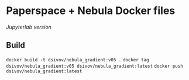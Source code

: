 # Paperspace + Nebula Docker files

*Jupyterlab version*


## Build
`docker build -t dsivov/nebula_gradient:v05 .`
`docker tag  dsivov/nebula_gradient:v05 dsivov/nebula_gradient:latest`
`docker push  dsivov/nebula_gradient:latest`


